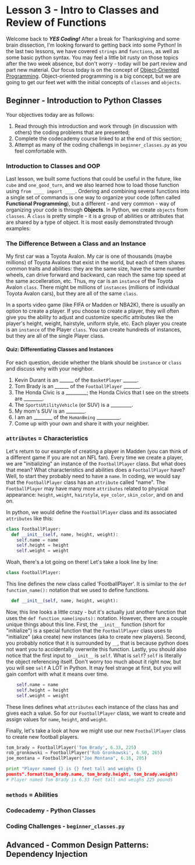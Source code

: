 # Lesson 3 - Intro to Classes and Review of Functions
Welcome back to **_YES Coding!_**  After a break for Thanksgiving and some brain
dissection, I'm looking forward to getting back into some Python!  In the last
two lessons, we have covered `strings` and `functions`, as well as some basic python
syntax.  You may feel a little bit rusty on those topics after the two week
absence, but don't worry - today will be part review and part new material.  Our
focus today is on the concept of [Object-Oriented
Programming](https://en.wikipedia.org/wiki/Object-oriented_programming).
Object-oriented programming is a big concept, but we are going to get our feet
wet with the initial concepts of `classes` and `objects`.
## Beginner - Introduction to Python Classes
Your objectives today are as follows:

1. Read through this introduction and work through (in discussion with others)
the coding problems that are presented;
2. Complete the codecademy course linked to at the end of this section;
3. Attempt as many of the coding challengs in `beginner_classes.py` as you feel
comfortable with.

### Introduction to Classes and OOP
Last lesson, we built some fuctions that could be useful in the future, like
`cube` and `one_good_turn`, and we also learned how to load those function
using `from ____ import ____`.  Ordering and combining several functions into a
single set of commands is one way to organize your code (often called
**Functional Programming**), but a different - and very common - way of
organizing your code is through **Objects**.  In Python, we create `objects`
from `classes`.  A `class` is pretty simple - it is a group of abilities or
attributes that are shared by a type of object.  It is most easily demonstrated
through examples:

### The Difference Between a Class and an Instance
My first car was a Toyota Avalon.  My car is one of thousands (maybe
millions) of Toyota Avalons that exist in the world, but each of them shares
common traits and abilities: they are the same size, have the same number
wheels, can drive forward and backward, can reach the same top speed at the
same accelleration, etc.  Thus, my car is an `instance` of the
Toyota Avalon `class`.  There might be millions of `instances` (millions of
individual Toyota Avalon cars), but they are all of the same `class`.

In a sports video game (like FIFA or Madden or NBA2K), there is usually an
option to create a player.  If you choose to create a player, they will often
give you the ability to adjust and customize specific attributes like the
player's height, weight, hairstyle, uniform style, etc.  Each player you create
is an `instance` of the Player  `class`.  You can create hundreds of instances,
but they are all of the single Player class.

#### Quiz: Differentiating Classes and Instances
For each question, decide whether the blank should be `instance` or `class` and
discuss why with your neighbor.

1. Kevin Durant is an ______ of the `BasketPlayer` ______.
2. Tom Brady is an ______ of the `FootballPlayer` _______.
3. The Honda Civic is a _________; the Honda Civics that I see on the streets
are ________.
4. The `SportsUtilityVehicle` (or SUV) is a _________.
5. My mom's SUV is an ________.
6. I am an ________ of the `HumanBeing` __________.
7. Come up with your own and share it with your neighber.

### `attributes` = Characteristics
Let's return to our example of creating a player in Madden (you can think of a
different game if you are not an NFL fan).  Every time we create a player, we
are "initializing" an instance of the `FootballPlayer` class.  But what does that
mean?  What characteristics and abilities does a `FootballPlayer` have?  Well, to
start they probably need to have a `name`.  In coding, we would say that the
`FootballPlayer` class has an `attribute` called "name".  The `FootballPlayer`
may have many more `attributes` related to physical appearance: `height`,
`weight`, `hairstyle`, `eye_color`, `skin_color`, and on and on.  

In python, we would define the `FootballPlayer` class and its associated
`attributes` like this:
```python
class FootballPlayer:
  def __init__(self, name, height, weight):
    self.name = name
    self.height = height
    self.weight = weight
```
Woah, there's a lot going on there!  Let's take a look line by line:
```python
class FootballPlayer:
```
This line defines the new class called 'FootballPlayer'.  It is similar to the
`def function_name():` notation that we used to define functions.
```python
  def __init__(self, name, height, weight):
```
Now, this line looks a little crazy - but it's actually just another function that uses
the `def function_name(inputs):` notation.  However, there are a couple unique
things about this line.  First, the `__init__` function (short for "initialize")
is a special function that the `FootballPlayer` class uses to "initialize" (aka
create) new instances (aka to create new players).  Second, you probably notice
that it is surrounded by `__`, that is because python
does not want you to accidentally overwrite this function.  Lastly, you should also
notice that the first input to `__init__` is `self`.  What is `self`?  `self`
is literally the object referencing itself.  Don't worry too much about it right
now, but you will see `self` A LOT in Python. It may feel strange at first, but
you will gain comfort with what it means over time.
```python
    self.name = name
    self.height = height
    self.weight = weight
```
These lines defines what `attributes` each instance of the class has and gives
each a value.  So for our
`FootballPlayer` class, we want to create and assign values for `name`,
`height`, and `weight`.

Finally, let's take a look at how we might use our new `FootballPlayer` class to
create new football players.
```python
tom_brady = FootballPlayer('Tom Brady', 6.33, 225)
rob_gronkowski = FootballPlayer('Rob Gronkowski', 6.50, 265)
joe_montana = FootballPlayer("Joe Montana", 6.16, 205)

print "Player named {} is {} feet tall and weighs {}
pounts".format(tom_brady.name, tom_brady.height, tom_brady.weight)
# Player named Tom Brady is 6.33 feet tall and weighs 225 pounds
```


### `methods` = Abilities

### Codecademy - Python Classes
### Coding Challenges - `beginner_classes.py`
## Advanced - Common Design Patterns: Dependency Injection
